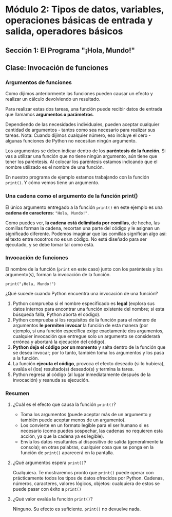 # Módulo 2: Tipos de datos, variables, operaciones básicas de entrada y salida, operadores básicos 
## Sección 1: El Programa "¡Hola, Mundo!"
## Clase: Invocación de funciones

### Argumentos de funciones

Como dijimos anteriormente las funciones pueden causar un efecto y realizar un cálculo devolviendo un resultado.

Para realizar estas dos tareas, una función puede recibir datos de entrada que llamamos **argumentos o parámetros**.

Dependiendo de las necesidades individuales, pueden aceptar cualquier cantidad de argumentos - tantos como sea necesario para realizar sus tareas. Nota: Cuando dijimos cualquier número, eso incluye el cero - algunas funciones de Python no necesitan ningún argumento.

Los argumentos se deben indicar dentro de los **paréntesis de la función**. Si vas a utilizar una función que no tiene ningún argumento, aún tiene que tener los paréntesis. Al colocar los paréntesis estamos indicando que el nombre utilizado es el nombre de una función.

En nuestro programa de ejemplo estamos trabajando con la función `print()`. Y cómo vemos tiene un argumento.

### Una cadena como el argumento de la función print()

El único argumento entregado a la función `print()` en este ejemplo es una **cadena de caracteres**: `"Hola, Mundo!"`.

Como puedes ver, **la cadena está delimitada por comillas**, de hecho, las comillas forman la cadena, recortan una parte del código y le asignan un significado diferente. Podemos imaginar que las comillas significan algo así: el texto entre nosotros no es un código. No está diseñado para ser ejecutado, y se debe tomar tal como está.

### Invocación de funciones

El nombre de la función (`print` en este caso) junto con los paréntesis y los argumento(s), forman la invocación de la función.

```
print("¡Hola, Mundo!") 
```

¿Qué sucede cuando Python encuentra una invocación de una función?

1. Python comprueba si el nombre especificado es **legal** (explora sus datos internos para encontrar una función existente del nombre; si esta búsqueda falla, Python aborta el código).
2. Python comprueba si los requisitos de la función para el número de argumentos **le permiten invocar** la función de esta manera (por ejemplo, si una función específica exige exactamente dos argumentos, cualquier invocación que entregue solo un argumento se considerará errónea y abortará la ejecución del código).
3. **Python deja el código por un momento** y salta dentro de la función que se desea invocar; por lo tanto, también toma los argumentos y los pasa a la función.
4. La función **ejecuta el código**, provoca el efecto deseado (si lo hubiera), evalúa el (los) resultado(s) deseado(s) y termina la tarea.
5. Python regresa al código (al lugar inmediatamente después de la invocación) y reanuda su ejecución.

### Resumen

1. ¿Cuál es el efecto que causa la función `print()`?
    * Toma los argumentos (puede aceptar más de un argumento y también puede aceptar menos de un argumento).
    * Los convierte en un formato legible para el ser humano si es necesario (como puedes sospechar, las cadenas no requieren esta acción, ya que la cadena ya es legible).
    * Envía los datos resultantes al dispositivo de salida (generalmente la consola); en otras palabras, cualquier cosa que se ponga en la función de `print()` aparecerá en la pantalla.
2. ¿Qué argumentos espera `print()`?
    
    Cualquiera. Te mostraremos pronto que `print()` puede operar con prácticamente todos los tipos de datos ofrecidos por Python. Cadenas, números, caracteres, valores lógicos, objetos: cualquiera de estos se puede pasar con éxito a `print()`
3. ¿Qué valor evalúa la función `print()`?
    
    Ninguno. Su efecto es suficiente. `print()` no devuelve nada.
